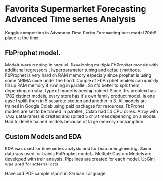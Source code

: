# Favorita Supermarket Forecasting  Advanced Time series Analysis
Kaggle competition in Advanced Time Series Forecasting best model 70th!! place at the time.


## FbProphet model.


Models were running in parallel.
Developing multiple FbProphet models with additional regressors , hyperparameter tuning and default methods.
FbProphet is very hard on RAM memory especialy since prophet is using some ARIMA code under the hood.
Couple of FbProphet models can quickly fill up RAM memory if running in parallel. So it's better to split them depending on what type of model is beeing trained.
Since this problem has 1782 distinct models, every store has it's own family product model. In one case I splilt them in 5 separete section and another in 3.
All models are trained in Google Colab using paid packages for resources.
FbProhet models are set to be trained in parallel , Colab had 54 CPU cores. 
Array with 1782 DataFrames is created and splited 5 or 3 times depending on a model. Had to delete trained models because of large memory consumption.


## Custom Models and EDA


EDA was used for time series analysis and for feature engineering. Same data was used for trainig FbProphet models.
Multiple Custom Models are developed with treir analysis.
Pipelines are created for each model.
UpGini was used for external data.


Have add PDF sample report in Serbian Language.
